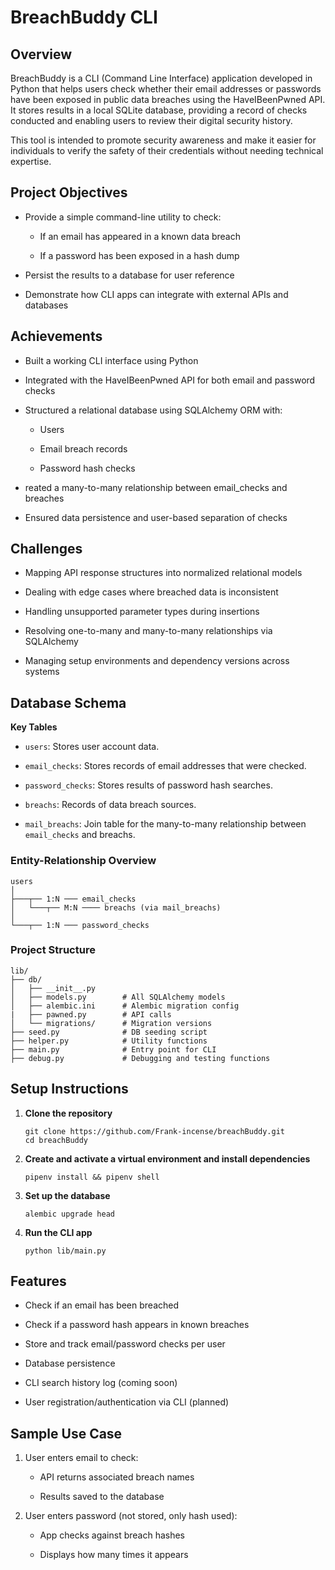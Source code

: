 # BreachBuddy CLI
## Overview

BreachBuddy is a CLI (Command Line Interface) application developed in Python that helps users check whether their email addresses or passwords have been exposed in public data breaches using the HaveIBeenPwned API. It stores results in a local SQLite database, providing a record of checks conducted and enabling users to review their digital security history.

This tool is intended to promote security awareness and make it easier for individuals to verify the safety of their credentials without needing technical expertise.

## Project Objectives
- Provide a simple command-line utility to check:
    - If an email has appeared in a known data breach

    - If a password has been exposed in a hash dump

- Persist the results to a database for user reference

- Demonstrate how CLI apps can integrate with external APIs and databases

## Achievements

- Built a working CLI interface using Python

- Integrated with the HaveIBeenPwned API for both email and password checks

- Structured a relational database using SQLAlchemy ORM with:

    - Users

    - Email breach records

    - Password hash checks

- reated a many-to-many relationship between email_checks and breaches

- Ensured data persistence and user-based separation of checks

## Challenges

- Mapping API response structures into normalized relational models

- Dealing with edge cases where breached data is inconsistent

- Handling unsupported parameter types during insertions

- Resolving one-to-many and many-to-many relationships via SQLAlchemy

- Managing setup environments and dependency versions across systems

## Database Schema
**Key Tables**

- `users`: Stores user account data.

- `email_checks`: Stores records of email addresses that were checked.

- `password_checks`: Stores results of password hash searches.

- `breachs`: Records of data breach sources.

- `mail_breachs`: Join table for the many-to-many relationship between `email_checks` and breachs.

### Entity-Relationship Overview

```
users
│
├───┬── 1:N ─── email_checks
│   └───┬── M:N ──── breachs (via mail_breachs)
│
└───┬── 1:N ─── password_checks
```

### Project Structure

```
lib/
├── db/
│   ├── __init__.py
│   ├── models.py        # All SQLAlchemy models
│   ├── alembic.ini      # Alembic migration config
|   ├── pawned.py        # API calls 
│   └── migrations/      # Migration versions
├── seed.py              # DB seeding script
├── helper.py            # Utility functions
├── main.py              # Entry point for CLI
├── debug.py             # Debugging and testing functions
```

## Setup Instructions
1. **Clone the repository**
    ```
    git clone https://github.com/Frank-incense/breachBuddy.git
    cd breachBuddy
    ```
2. **Create and activate a virtual environment and install dependencies**
    ```
    pipenv install && pipenv shell
    ```
3. **Set up the database**
    ```
    alembic upgrade head
    ```
4. **Run the CLI app**
    ```
    python lib/main.py
    ```
## Features

- Check if an email has been breached

- Check if a password hash appears in known breaches

- Store and track email/password checks per user

- Database persistence

- CLI search history log (coming soon)

- User registration/authentication via CLI (planned)

## Sample Use Case

1. User enters email to check:

    - API returns associated breach names

    - Results saved to the database

2. User enters password (not stored, only hash used):

    - App checks against breach hashes

    - Displays how many times it appears